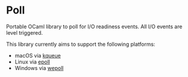 # Poll

Portable OCaml library to poll for I/O readiness events. All I/O events are level triggered.

This library currently aims to support the following platforms:

* macOS via [kqueue](https://en.wikipedia.org/wiki/Kqueue)
* Linux via [epoll](https://en.wikipedia.org/wiki/Epoll)
* Windows via [wepoll](https://github.com/piscisaureus/wepoll)
